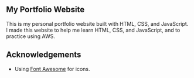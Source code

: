 ## My Portfolio Website

This is my personal portfolio website built with HTML, CSS, and JavaScript. 
I made this website to help me learn HTML, CSS, and JavaScript, and to practice using AWS.

## Acknowledgements
- Using [Font Awesome](https://fontawesome.com) for icons.
